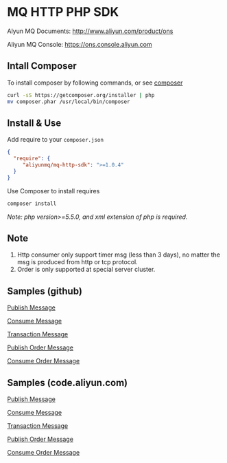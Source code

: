 # MQ HTTP PHP SDK  
Alyun MQ Documents: http://www.aliyun.com/product/ons

Aliyun MQ Console: https://ons.console.aliyun.com  

## Intall Composer

To install composer by following commands, or see [composer](https://docs.phpcomposer.com/00-intro.html)
```bash
curl -sS https://getcomposer.org/installer | php
mv composer.phar /usr/local/bin/composer
```
## Install & Use

Add require to your `composer.json`
```json
{
  "require": {
     "aliyunmq/mq-http-sdk": ">=1.0.4"
  }
}
```
Use Composer to install requires
```bash
composer install
``` 

*Note: php version>=5.5.0, and xml extension of php is required.*

## Note
1. Http consumer only support timer msg (less than 3 days), no matter the msg is produced from http or tcp protocol.
2. Order is only supported at special server cluster.

## Samples (github)

[Publish Message](https://github.com/aliyunmq/mq-http-samples/blob/master/php/Producer.php)

[Consume Message](https://github.com/aliyunmq/mq-http-samples/blob/master/php/Consumer.php)

[Transaction Message](https://github.com/aliyunmq/mq-http-samples/blob/master/php/TransProducer.php)

[Publish Order Message](https://github.com/aliyunmq/mq-http-samples/blob/master/php/OrderProducer.php)

[Consume Order Message](https://github.com/aliyunmq/mq-http-samples/blob/master/php/OrderConsumer.php)

## Samples (code.aliyun.com)

[Publish Message](https://code.aliyun.com/aliware_rocketmq/mq-http-samples/blob/master/php/Producer.php)

[Consume Message](https://code.aliyun.com/aliware_rocketmq/mq-http-samples/blob/master/php/Consumer.php)

[Transaction Message](https://code.aliyun.com/aliware_rocketmq/mq-http-samples/blob/master/php/TransProducer.php)

[Publish Order Message](https://code.aliyun.com/aliware_rocketmq/mq-http-samples/blob/master/php/OrderProducer.php)

[Consume Order Message](https://code.aliyun.com/aliware_rocketmq/mq-http-samples/blob/master/php/OrderConsumer.php)